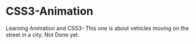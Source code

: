 # CSS3-Animation
Learning Animation and CSS3- This one is about vehicles moving on the street in a city. Not Done yet.
